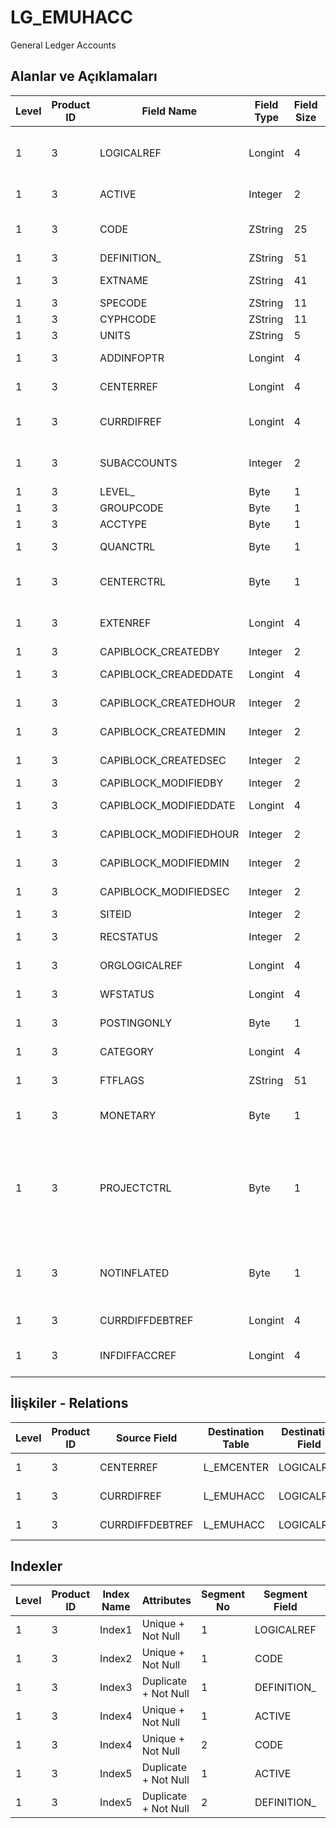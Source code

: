 # LG_EMUHACC

General Ledger Accounts

## Alanlar ve Açıklamaları

| Level | Product ID | Field Name | Field Type | Field Size | Field Offset | Türkçe Açıklama | Expression |
| ----- | ---------- | ---------- | ---------- | ---------- | ------------ | --------------- | ---------- |
| 1 | 3 | LOGICALREF | Longint | 4 | 0 | Genel Muhasebe Hesabı Log. Ref. | General Ledger Account Logical Reference |
| 1 | 3 | ACTIVE | Integer | 2 | 4 | Kullanım durumu | Usage Status |
| 1 | 3 | CODE | ZString | 25 | 6 | Genel Muhasebe Hesap Kodu | General Ledger Account Code |
| 1 | 3 | DEFINITION_ | ZString | 51 | 31 | Açıklama | Description |
| 1 | 3 | EXTNAME | ZString | 41 | 82 | İkinci açıklama | Second Description |
| 1 | 3 | SPECODE | ZString | 11 | 123 | Özel Kod | Aux. Code |
| 1 | 3 | CYPHCODE | ZString | 11 | 134 | Yetki Kodu | Auth. Code |
| 1 | 3 | UNITS | ZString | 5 | 145 | Birim | Unit |
| 1 | 3 | ADDINFOPTR | Longint | 4 | 150 | Ek Bilgi Ref. | Data Extension File Reference |
| 1 | 3 | CENTERREF | Longint | 4 | 154 | Masraf Merkezi Ref. | Overhead Pool Reference |
| 1 | 3 | CURRDIFREF | Longint | 4 | 158 | Döviz Kuru Farkı Hes. Ref. | Exchange Rate Difference Account Reference |
| 1 | 3 | SUBACCOUNTS | Integer | 2 | 162 | Alt Hesap Sayısı (Bayi Kullanımı) | Count of Subaccounts (Internal Usage) |
| 1 | 3 | LEVEL_ | Byte | 1 | 164 | Seviye | Level (Internal Usage) |
| 1 | 3 | GROUPCODE | Byte | 1 | 165 | Grup Kodu | Group Code |
| 1 | 3 | ACCTYPE | Byte | 1 | 166 | Hesap Türü | Account Type |
| 1 | 3 | QUANCTRL | Byte | 1 | 167 | Seviye Kontrolü | Level Control |
| 1 | 3 | CENTERCTRL | Byte | 1 | 168 | Masraf Merkezi Kontrolü | Overhead Pool Control |
| 1 | 3 | EXTENREF | Longint | 4 | 169 | Dosya Uzantısı Referansı | Extension File Reference |
| 1 | 3 | CAPIBLOCK_CREATEDBY | Integer | 2 | 173 | Oluşturan | Created By |
| 1 | 3 | CAPIBLOCK_CREADEDDATE | Longint | 4 | 175 | Oluşturulma Tarihi | Created Date |
| 1 | 3 | CAPIBLOCK_CREATEDHOUR | Integer | 2 | 179 | Oluşturulma Saati | Created Hour |
| 1 | 3 | CAPIBLOCK_CREATEDMIN | Integer | 2 | 181 | Oluşturulma Dakikası | Created Minute |
| 1 | 3 | CAPIBLOCK_CREATEDSEC | Integer | 2 | 183 | Oluşturulma Saniyesi | Created Second |
| 1 | 3 | CAPIBLOCK_MODIFIEDBY | Integer | 2 | 185 | Değiştiren | Modified By |
| 1 | 3 | CAPIBLOCK_MODIFIEDDATE | Longint | 4 | 187 | Değiştirilme Tarihi | Modified Date |
| 1 | 3 | CAPIBLOCK_MODIFIEDHOUR | Integer | 2 | 191 | Değiştirilme Saati | Modified Hour |
| 1 | 3 | CAPIBLOCK_MODIFIEDMIN | Integer | 2 | 193 | Değiştirilme Dakikası | Modified Minute |
| 1 | 3 | CAPIBLOCK_MODIFIEDSEC | Integer | 2 | 195 | Değiştirilme Saniyesi | Modified Second |
| 1 | 3 | SITEID | Integer | 2 | 197 | Veri Merkezi | Data Processing Site |
| 1 | 3 | RECSTATUS | Integer | 2 | 199 | Kayıt Durumu | Record Status |
| 1 | 3 | ORGLOGICALREF | Longint | 4 | 201 | Orijinal Kayıt Log. Ref. | Original Record Logical Reference |
| 1 | 3 | WFSTATUS | Longint | 4 | 205 | Kullanımda Değil | Not In Use |
| 1 | 3 | POSTINGONLY | Byte | 1 | 209 | Kullanımda Değil | Not In Use |
| 1 | 3 | CATEGORY | Longint | 4 | 210 | Kullanımda Değil | Not In Use |
| 1 | 3 | FTFLAGS | ZString | 51 | 214 | Kullanımda Değil | Not In Use |
| 1 | 3 | MONETARY | Byte | 1 | 265 | Parasal / Parasal Olmayan | Monetary Item / Nonmonetary Item |
| 1 | 3 | PROJECTCTRL | Byte | 1 | 266 | Proje kontrol; 0=İşleme devam edilecek; 1= Kullanıcı uyarılacak; 2= İşlem durdurulacak | Project Control;0=Proceed;1=Warn user;2=Block |
| 1 | 3 | NOTINFLATED | Byte | 1 | 267 | Enflasyon Hesaplama İşareti; 0=Birleştir; 1=Birleştirme | Inflation Calculation Flag;0=Join;1=Not Join |
| 1 | 3 | CURRDIFFDEBTREF | Longint | 4 | 268 | EMUHACC LOGICALREF | EMUHACC LOGICALREF |
| 1 | 3 | INFDIFFACCREF | Longint | 4 | 272 | Enflasyon Fark Hesabı Ref. | Inflation Difference Account Reference |

## İlişkiler - Relations

| Level | Product ID | Source Field | Destination Table | Destination Field | Relation Type | Extra Condition |
| ----- | ---------- | ------------ | ---------------- | ---------------- | ------------- | --------------- |
| 1 | 3 | CENTERREF | L_EMCENTER | LOGICALREF | one-to-one |  |
| 1 | 3 | CURRDIFREF | L_EMUHACC | LOGICALREF | one-to-one |  |
| 1 | 3 | CURRDIFFDEBTREF | L_EMUHACC | LOGICALREF | one-to-one |  |

## Indexler

| Level | Product ID | Index Name | Attributes | Segment No | Segment Field | Sense |
| ----- | ---------- | ---------- | ---------- | ---------- | ------------- | ----- |
| 1 | 3 | Index1 | Unique + Not Null | 1 | LOGICALREF | Ascending |
| 1 | 3 | Index2 | Unique + Not Null | 1 | CODE | Ascending |
| 1 | 3 | Index3 | Duplicate + Not Null | 1 | DEFINITION_ | Ascending |
| 1 | 3 | Index4 | Unique + Not Null | 1 | ACTIVE | Ascending |
| 1 | 3 | Index4 | Unique + Not Null | 2 | CODE | Ascending |
| 1 | 3 | Index5 | Duplicate + Not Null | 1 | ACTIVE | Ascending |
| 1 | 3 | Index5 | Duplicate + Not Null | 2 | DEFINITION_ | Ascending |
